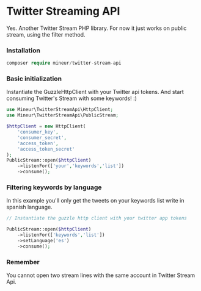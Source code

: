 # Twitter Streaming API
Yes. Another Twitter Stream PHP library. For now it just works on public stream, using the filter method.<br>

### Installation
```php
composer require mineur/twitter-stream-api
```

### Basic initialization
Instantiate the GuzzleHttpClient with your Twitter api tokens. And start consuming Twitter's Stream with some keywords! :)
```php
use Mineur\TwitterStreamApi\HttpClient;
use Mineur\TwitterStreamApi\PublicStream;

$httpClient = new HttpClient(
    'consumer_key',
    'consumer_secret',
    'access_token',
    'access_token_secret'
);
PublicStream::open($httpClient)
    ->listenFor(['your','keywords','list'])
    ->consume();
```

### Filtering keywords by language
In this example you'll only get the tweets on your keywords list write in spanish language. 
```php
// Instantiate the guzzle http client with your twitter app tokens

PublicStream::open($httpClient)
    ->listenFor(['keywords','list'])
    ->setLanguage('es')
    ->consume();
```

### Remember
You cannot open two stream lines with the same account in Twitter Stream Api.